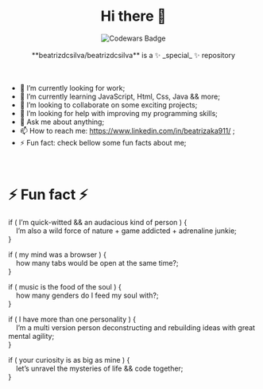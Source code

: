 <div align="center"> <h1 font-size="1em", font-family="'Courier New', Courier, monospace"> Hi there 👋 </h1></div>

<div align="center">
<img src="https://www.codewars.com/users/beatrizdcsilva/badges/large" alt="Codewars Badge">
</div>

<br>

<div align="center"> **beatrizdcsilva/beatrizdcsilva** is a ✨ _special_ ✨ repository </div>
<br>
<br>

- 🔭 I’m currently looking for work;
- 🌱 I’m currently learning JavaScript, Html, Css, Java && more;
- 👯 I’m looking to collaborate on some exciting projects;
- 🤔 I’m looking for help with improving my programming skills;
- 💬 Ask me about anything;
- 📫 How to reach me: https://www.linkedin.com/in/beatrizaka911/ ;
- ⚡ Fun fact: check bellow some fun facts about me;

<br>
<div align="left">
<h1 font-size="1em">  ⚡ Fun fact ⚡ </h1>
</div>

if ( I’m quick-witted && an audacious kind of person ) {
<br>
&nbsp;&nbsp;&nbsp;&nbsp;I’m also a wild force of nature + game addicted + adrenaline junkie;
<br>
 }

 if ( my mind was a browser ) {
<br>
&nbsp;&nbsp;&nbsp;&nbsp;how many tabs would be open at the same time?;
<br>
 }

 if ( music is the food of the soul ) {
 <br>
&nbsp;&nbsp;&nbsp;&nbsp;how many genders do I feed my soul with?;
<br>
 }

 if ( I have more than one personality ) {
 <br>
&nbsp;&nbsp;&nbsp;&nbsp;I’m a multi version person deconstructing and rebuilding ideas with great mental agility;
<br>
 }

 if ( your curiosity is as big as mine ) {
 <br>
&nbsp;&nbsp;&nbsp;&nbsp;let’s unravel the mysteries of life && code together;
<br>
 }
